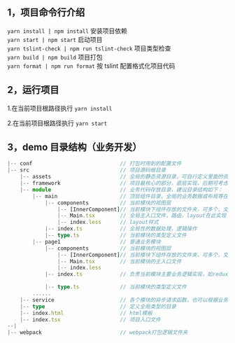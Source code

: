 ## 1，项目命令行介绍

`yarn install | npm install` 安装项目依赖  
`yarn start | npm start` 启动项目  
`yarn tslint-check | npm run tslint-check` 项目类型检查  
`yarn build | npm build` 项目打包  
`yarn format | npm run format` 按 tslint 配置格式化项目代码

## 2，运行项目

1.在当前项目根路径执行 `yarn install`

2.在当前项目根路径执行 `yarn start`

## 3，demo 目录结构（业务开发）

```ts
|-- conf                            // 打包时用到的配置文件
|-- src                             // 项目源码根目录
    |-- assets                      // 全局的静态资源目录，可自行定义里面的资源存放结构
    |-- framework                   // 项目最核心的部分，底层实现，后期可考虑打包到npm
    |-- module                      // 业务代码存放目录，建议目录结构如下：
        |-- main                    // 顶层组件目录，全局的业务数据或布局等在这里实现
            |-- components          // 当前模块的视图层
                |-- [InnerComponent]// 当前模块下组件存放的文件夹，可多个，文件名根据实际组件类型定义
                |-- Main.tsx        // 全局主入口文件，路由，layout在此实现
                |-- index.less      // layout样式
            |-- index.ts            // 全局性的数据处理，逻辑操作
            |-- type.ts             // 当前模块的类型定义文件
        |-- page1                   // 普通业务模块
            |-- components          // 当前模块的视图层
                |-- [InnerComponent]// 当前模块下组件存放的文件夹，可多个，文件名根据实际组件类型定义
                |-- Main.tsx        // 当前模块的主入口文件
                |-- index.less
            |-- index.ts            // 负责当前模块主要业务逻辑实现，如redux数据操作，异步请求，路由事件等

            |-- type.ts             // 当前模块的类型定义文件
        ......
    |-- service                     // 各个模块的异步请求函数，也可以根据业务需要，放到各个模块文件下
    |-- type                        // 定义全局类型的目录
    |-- index.html                  // html模板
    |-- index.tsx                   // 项目入口文件
--|
|-- webpack                         // webpack打包逻辑文件夹
```
